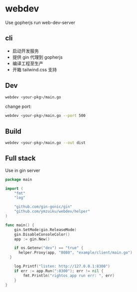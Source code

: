 # webdev

Use gopherjs run web-dev-server

## cli

- 启动开发服务
- 提供 gin 代理到 gopherjs
- 编译工程至生产
- 开箱 tailwind.css 支持

## Dev

```sh
webdev <your-pkg>/main.go
```

change port:

```sh
webdev <your-pkg>/main.go --port 500
```

## Build

```sh
webdev <your-pkg>/main.go --out dist
```

## Full stack

Use in gin server

```go
package main

import (
	"fmt"
	"log"

	"github.com/gin-gonic/gin"
	"github.com/ymzuiku/webdev/helper"
)

func main() {
	gin.SetMode(gin.ReleaseMode)
	gin.DisableConsoleColor()
	app := gin.New()

	if os.Getenv("dev") == "true" {
	  helper.Proxy(app, "8080", "example/client/main.go")
  }

	log.Printf("listen: http://127.0.0.1:8300")
	if err := app.Run(":8300"); err != nil {
		fmt.Println("rightos app run err: ", err)
	}
}

```
